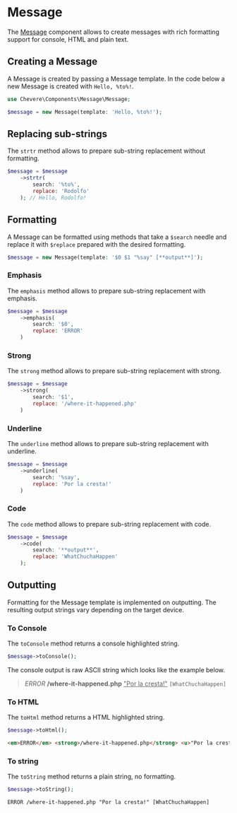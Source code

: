# Message

The [Message](../reference/Chevere/Components/Message/Message.md) component allows to create messages with rich formatting support for console, HTML and plain text.

## Creating a Message

A Message is created by passing a Message template. In the code below a new Message is created with `Hello, %to%!`.

```php
use Chevere\Components\Message\Message;

$message = new Message(template: 'Hello, %to%!');
```

## Replacing sub-strings

The `strtr` method allows to prepare sub-string replacement without formatting.

```php
$message = $message
    ->strtr(
        search: '%to%',
        replace: 'Rodolfo'
    ); // Hello, Rodolfo!
```

## Formatting

A Message can be formatted using methods that take a `$search` needle and replace it with `$replace` prepared with the desired formatting.

```php
$message = new Message(template: '$0 $1 "%say" [**output**]');
```

### Emphasis

The `emphasis` method allows to prepare sub-string replacement with emphasis.

```php
$message = $message
    ->emphasis(
        search: '$0',
        replace: 'ERROR'
    )
```

### Strong

The `strong` method allows to prepare sub-string replacement with strong.

```php
$message = $message
    ->strong(
        search: '$1',
        replace: '/where-it-happened.php'
    )
```

### Underline

The `underline` method allows to prepare sub-string replacement with underline.

```php
$message = $message
    ->underline(
        search: '%say',
        replace: 'Por la cresta!'
    )
```

### Code

The `code` method allows to prepare sub-string replacement with code.

```php
$message = $message
    ->code(
        search: '**output**',
        replace: 'WhatChuchaHappen'
    );
```

## Outputting

Formatting for the Message template is implemented on outputting. The resulting output strings vary depending on the target device.

### To Console

The `toConsole` method returns a console highlighted string.

```php
$message->toConsole();
```

The console output is raw ASCII string which looks like the example below.

> <em>ERROR</em> <strong>/where-it-happened.php</strong> <u>"Por la cresta!"</u> <code>[WhatChuchaHappen]</code>

### To HTML

The `toHtml` method returns a HTML highlighted string.

```php
$message->toHtml();
```

```html
<em>ERROR</em> <strong>/where-it-happened.php</strong> <u>"Por la cresta!"</u> <code>[WhatChuchaHappen]</code>
```

### To string

The `toString` method returns a plain string, no formatting.

```php
$message->toString();
```

```txt
ERROR /where-it-happened.php "Por la cresta!" [WhatChuchaHappen]
```
